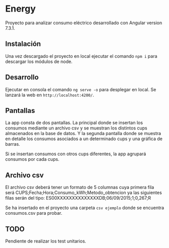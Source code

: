 # Energy

Proyecto para analizar consumo eléctrico desarrollado con Angular version 7.3.1.

## Instalación

Una vez descargado el proyecto en local ejecutar el comando `npm i` para descargar los módulos de node.

## Desarrollo

Ejecutar en consola el comando `ng serve -o` para desplegar en local. Se lanzará la web en `http://localhost:4200/`.

## Pantallas

La app consta de dos pantallas. La principal donde se insertan los consumos mediante un archivo csv y se muestran los distintos cups almacenados en la base de datos. Y la segunda pantalla donde se muestra en detalle los consumos asociados a un determinado cups y una gráfica de barras.

Si se insertan consumos con otros cups diferentes, la app agrupará consumos por cada cups.

## Archivo csv

El archivo csv deberá tener un formato de 5 columnas cuya primera fila será CUPS;Fecha;Hora;Consumo_kWh;Metodo_obtencion
ya las siguientes filas serán del tipo: ES00XXXXXXXXXXXXXXDB;06/09/2015;1;0,267;R

Se ha insertado en el proyecto una carpeta `csv ejemplo` donde se encuentra consumos.csv para probar.

## TODO

Pendiente de realizar los test unitarios.
